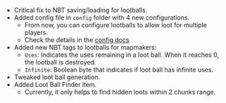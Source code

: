 - Critical fix to NBT saving/loading for lootballs.
- Added config file in ```config``` folder with 4 new configurations.
  - From now, you can configure lootballs to allow loot for multiple players.
  - Check the details in the [config docs](https://github.com/ResistorCat/cobblemon-loot-balls/blob/main/docs/Configs.md)
- Added new NBT tags to lootballs for mapmakers:
  - ```Uses```: Indicates the uses remaining in a loot ball. When it reaches 0, the lootball is destroyed.
  - ```Infinite```: Boolean byte that indicates if loot ball has infinite uses.
- Tweaked loot ball generation.
- Added Loot Ball Finder item.
  - Currently, it only helps to find hidden loots within 2 chunks range.
